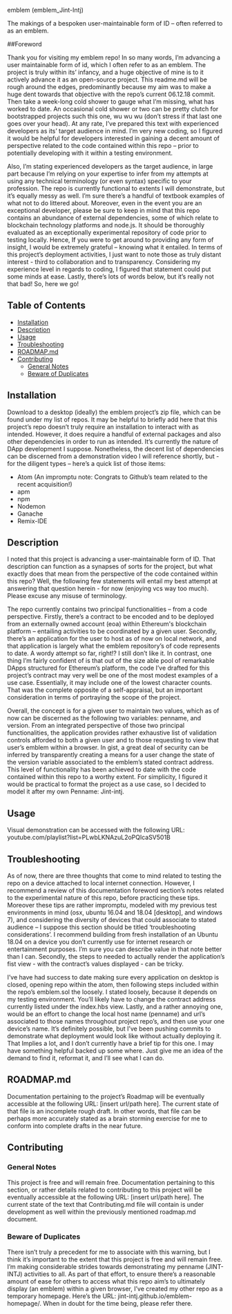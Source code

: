 emblem (emblem_Jint-Intj)

The makings of a bespoken user-maintainable form of ID – often referred to as an emblem.

##Foreword

Thank you for visiting my emblem repo! In so many words, I’m advancing a user maintainable form of id, which I often refer to as an emblem. The project is truly within its’ infancy, and a huge objective of mine is to it actively advance it as an open-source project. This readme.md will be rough around the edges, predominantly because my aim was to make a huge dent towards that objective with the repo’s current 06.12.18 commit. Then take a week-long cold shower to gauge what I’m missing, what has worked to date. An occasional cold shower or two can be pretty clutch for bootstrapped projects such this one, wu wu wu (don’t stress if that last one goes over your head).  At any rate, I’ve prepared this text with experienced developers as its’ target audience in mind. I’m very new coding, so I figured it would be helpful for developers interested in gaining a decent amount of perspective related to the code contained within this repo – prior to potentially developing with it within a testing environment.

Also, I’m stating experienced developers as the target audience, in large part because I’m relying on your expertise to infer from my attempts at using any technical terminology (or even syntax) specific to your profession. The repo is currently functional to extents I will demonstrate, but it’s equally messy as well. I’m sure there’s a handful of textbook examples of what not to do littered about.  Moreover, even in the event you are an exceptional developer, please be sure to keep in mind that this repo contains an abundance of external dependencies, some of which relate to blockchain technology platforms and node.js. It should be thoroughly evaluated as an exceptionally experimental repository of code prior to testing locally. Hence, If you were to get around to providing any form of insight, I would be extremely grateful – knowing what it entailed. In terms of this project’s deployment activities, I just want to note those as truly distant interest - third to collaboration and to transparency.  Considering my experience level in regards to coding, I figured that statement could put some minds at ease. Lastly, there’s lots of words below, but it’s really not that bad! So, here we go!

## Table of Contents

-   [Installation](#Installation)
-   [Description](#Description)
-   [Usage](#Usage)
-   [Troubleshooting](#Troubleshooting)
-   [ROADMAP.md](#ROADMAP.md)
-   [Contributing](#Contributing)
    -   [General Notes](#General-Notes)
    -   [Beware of Duplicates](#Beware-of-Duplicates)

## Installation

Download to a desktop (ideally) the emblem project’s  zip file, which can be found under my list of repos. It may be helpful to briefly add here that this project’s repo doesn’t truly require an installation to interact with as intended. However, it does require a handful of external packages and also other dependencies in order to run as intended. It’s currently the nature of DApp development I suppose. Nonetheless, the decent list of dependencies can be discerned from a demonstration video I will reference shortly, but - for the diligent types – here’s a quick list of those items:

- Atom (An impromptu note: Congrats to Github’s team related to the recent acquisition!)
- apm
- npm
- Nodemon
- Ganache
- Remix-IDE

## Description

I noted that this project is advancing a user-maintainable form of ID. That description can function as a synapses of sorts for the project, but what exactly does that mean from the perspective of the code contained within this repo? Well, the following few statements will entail my best attempt at answering that question herein - for now (enjoying vcs way too much).  Please excuse any misuse of terminology.

The repo currently contains two principal functionalities – from a code perspective. Firstly, there’s a contract to be encoded and to be deployed from an externally owned account (eoa) within Ethereum's blockchain platform – entailing activities to be coordinated by a given user. Secondly, there’s an application for the user to host as of now on local network, and that application is largely what the emblem repository’s of code represents to date.  A wordy attempt so far, right!? I still don’t like it. In contrast, one thing I’m fairly confident of is that out of the size able pool of remarkable DApps structured for Ethereum’s platform, the code I’ve drafted for this project’s contract may very well be one of the most modest examples of a use case. Essentially, it may include one of the lowest character counts. That was the complete opposite of a self-appraisal, but an important consideration in terms of portraying the scope of the project.

Overall, the concept is for a given user to maintain two values, which as of now can be discerned as the following two variables: penname, and version. From an integrated perspective of those two principal functionalities, the application provides rather exhaustive list of validation controls afforded to both a given user and to those requesting to view that user’s emblem within a browser.  In gist, a great deal of security can be inferred by transparently creating a means for a user change the state of the version variable associated to the emblem’s stated contract address. This level of functionality has been achieved to date with the code contained within this repo to a worthy extent. For simplicity,  I figured it would be practical to format the project as a use case, so I decided to model it after my own Penname: Jint-intj.

## Usage

Visual demonstration can be accessed with the following URL: youtube.com/playlist?list=PLwbLKNAzuL2oPQlcaSV501B

## Troubleshooting

As of now, there are three thoughts that come to mind related to testing the repo on a device attached to local internet connection. However, I recommend a review of this documentation foreword section’s notes related to the experimental nature of this repo, before practicing these tips. Moreover these tips are rather impromptu, modeled with my previous test environments in mind (osx, ubuntu 16.04 and 18.04 [desktop], and windows 7), and considering the diversity of devices that could associate to stated audience – I suppose this section should be titled ‘troubleshooting considerations’.  I recommend building from fresh installation of an Ubuntu 18.04 on a device you don’t currently use for internet research or entertainment purposes.  I’m sure you can describe value in that  note better than I can.  Secondly, the steps to needed to actually render the application’s fist view - with the contract’s values  displayed - can be tricky.

I’ve have had success to date making sure every application on desktop is closed,  opening repo within the atom, then following steps included within the repo’s emblem.sol the loosely.  I stated loosely, because it depends on my testing environment. You’ll likely have to change the contract address currently listed under the index.hbs view. Lastly, and a rather annoying one, would be an effort to change the local host name (penname) and url’s associated to those names throughout project repo’s,  and then use your one device’s name.  It’s definitely possible, but I’ve been pushing commits to demonstrate what deployment would look like without actually deploying it. That Implies a lot, and I don’t currently have a brief tip for this one. I may have something helpful backed up some where. Just give me an idea of the demand to find it, reformat it, and I’ll see what I can do.

## ROADMAP.md

Documentation pertaining to the project’s Roadmap will be eventually accessible at the following URL: [insert url/path here]. The current state of that file is an incomplete rough draft. In other words, that file can be perhaps more accurately stated as a brain storming exercise for me to conform into complete drafts in the near future.

## Contributing

### General Notes

This project is free and will remain free. Documentation pertaining to this section, or rather details related to contributing to this project will be eventually accessible at the following URL: [insert url/path here]. The current state of the text that Contributing.md file will contain is under development as well within the previously mentioned roadmap.md document.

### Beware of Duplicates

There isn’t truly a precedent for me to associate with this warning, but I think it’s important to the extent that this project is free and will remain free. I’m making considerable strides towards demonstrating my penname (JINT-INTJ) activities to all. As part of that effort, to ensure there’s a reasonable amount of ease for others to access what this repo aim’s to ultimately display (an emblem) within a given browser, I’ve created my other repo as a temporary homepage.  Here’s the URL: jint-intj.github.io/emblem-homepage/.  When in doubt for the time being, please refer there.
